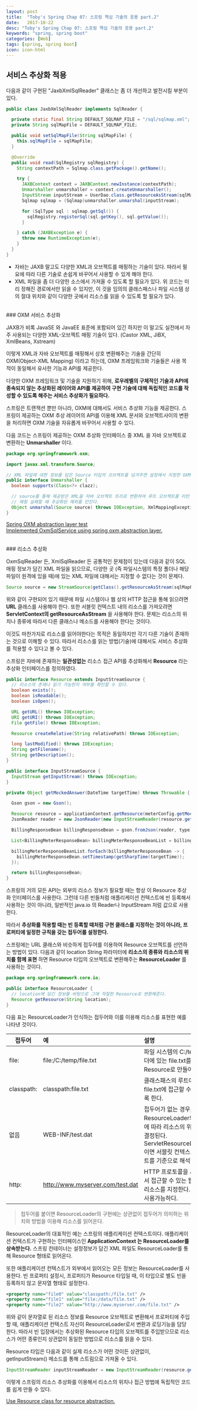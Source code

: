 ```yaml
---
layout: post
title:  "Toby's Spring Chap 07: 스프링 핵심 기술의 응용 part.2"
date:   2017-10-22
desc: "Toby's Spring Chap 07: 스프링 핵심 기술의 응용 part.2"
keywords: "spring, spring boot"
categories: [Web]
tags: [spring, spring boot]
icon: icon-html
---
```


## 서비스 추상화 적용

다음과 같이 구현된 "JaxbXmlSqlReader" 클래스는 좀 더 개선하고 발전시킬 부분이 있다.
~~~java
public class JaxbXmlSqlReader implements SqlReader {

  private static final String DEFAULT_SQLMAP_FILE = "/sql/sqlmap.xml";
  private String sqlMapFile = DEFAULT_SQLMAP_FILE;

  public void setSqlMapFile(String sqlMapFile) {
    this.sqlMapFile = sqlMapFile;
  }

  @Override
  public void read(SqlRegistry sqlRegistry) {
    String contextPath = Sqlmap.class.getPackage().getName();

    try {
      JAXBContext context = JAXBContext.newInstance(contextPath);
      Unmarshaller unmarshaller = context.createUnmarshaller();
      InputStream inputStream = UserDao.class.getResourceAsStream(sqlMapFile);
      Sqlmap sqlmap = (Sqlmap)unmarshaller.unmarshal(inputStream);

      for (SqlType sql : sqlmap.getSql()) {
        sqlRegistry.registerSql(sql.getKey(), sql.getValue());
      }

    } catch (JAXBException e) {
      throw new RuntimeException(e);
    }
  }
}
~~~

* 자바는 JAXB 말고도 다양한 XML과 오브젝트를 매핑하는 기술이 있다. 따라서 필요에 따라 다른 기술로 손쉽게 바꾸어서 사용할 수 있게 해야 한다.
* XML 파일을 좀 더 다양한 소스에서 가져올 수 있도록 할 필요가 있다. 위 코드는 미리 정해진 경로에서만 읽을 수 있지만, 이 것을 임의의 클래스패스나 파일 시스템 상의 절대 위치와 같이 다양한 곳에서 리소스를 읽을 수 있도록 할 필요가 있다.

<br>
### OXM 서비스 추상화

JAXB가 비록 JavaSE 와 JavaEE 표준에 포함되어 있긴 하지만 이 말고도 실전에서 자주 사용되는 다양한 XML-오브젝트 매핑 기술이 있다. (Castor XML, JiBX, XmlBeans, Xstream)

이렇게 XML과 자바 오브젝트를 매핑해서 상호 변환해주는 기술을 간단히 OXM(Object-XML Mapping) 이라고 하는데, OXM 프레임워크와 기술들은 사용 목적이 동일해서 유사한 기능과 API를 제공한다.

다양한 OXM 프레임워크 및 기술을 지원하기 위해, **로우레벨의 구체적인 기술과 API에 종속되지 않는 추상화된 레이어와 API를 제공하여 구현 기술에 대해 독립적인 코드를 작성할 수 있도록 해주는 서비스 추상화가 필요하다.**

스프링은 트랜잭션 뿐만 아니라, OXM에 대해서도 서비스 추상화 기능을 제공한다. 스프링이 제공하는 OXM 추상 레이어의 API를 이용해 XML 문서와 오브젝트사이의 변환을 처리하면 OXM 기술을 자유롭게 바꾸어서 사용할 수 있다.

다음 코드는 스프링이 제공하는 OXM 추상화 인터페이스 중 XML 을 자바 오브젝트로 변환하는 **Unmarshaller** 이다.

~~~java
package org.springframework.oxm;

import javax.xml.transform.Source;

// XML 파일에 대한 정보를 담은 Source 타입의 오브젝트를 넘겨주면 설정에서 지정한 OXM 기술에 따라 자바 오브젝트 트리로 변환해준다.
public interface Unmarshaller {
  boolean supports(Class<?> clazz);

  // source를 통해 제공받은 XML을 자바 오브젝트 트리로 변환하여 루트 오브젝트를 리턴
  // 매핑 실패할 때 추상화된 예외를 던진다.
  Object unmarshal(Source source) throws IOException, XmlMappingException;
}
~~~

[Spring OXM abstraction layer test](https://github.com/dhsim86/tobys_spring_study/commit/f6c2f2accdae7f81a71498ff66fe0ef22c12138f)
<br>
[Implemented OxmSqlService using spring oxm abstraction layer.](https://github.com/dhsim86/tobys_spring_study/commit/6eaf6dbbf108a6261f10ae5f49ae910ccfd2500f)

<br>
### 리소스 추상화

OxmSqlReader 든, XmlSqlReader 든 공통적인 문제점이 있는데 다음과 같이 SQL 매핑 정보가 담긴 XML 파일을 읽으므로, 다양한 곳 (즉 파일시스템의 특정 폴더나 해당 파일이 원격에 있을 때)에 있는 XML 파일에 대해서는 지정할 수 없다는 것이 문제다.

~~~java
Source source = new StreamSource(getClass().getResourceAsStream(sqlMapFile));
~~~

위와 같이 구현되어 있기 때문에 파일 시스템이나 웹 상의 HTTP 접근을 통해 읽으려면 **URL** 클래스를 사용해야 한다. 또한 서블릿 컨텍스트 내의 리소스를 가져오려면 **ServletContext의 getResourceAsStream** 을 사용해야 한다. 문제는 리소스의 위치나 종류에 따라서 다른 클래스나 메소드를 사용해야 한다는 것이다.

이것도 마찬가지로 리소스를 읽어야한다는 목적은 동일하지만 각기 다른 기술이 존재하는 것으로 이해할 수 있다. 따라서 리소스를 읽는 방법(기술)에 대해서도 서비스 추상화를 적용할 수 있다고 볼 수 있다.

스프링은 자바에 존재하는 **일관성없는** 리소스 접근 API를 추상화해서 **Resource** 라는 추상화 인터페이스를 정의하였다.

~~~java
public interface Resource extends InputStreamSource {
  // 리소스의 존재나 읽기 가능한지 여부를 확인할 수 있다.
  boolean exists();
  boolean isReadable();
  boolean isOpen();

  URL getURL() throws IOException;
  URI getURI() throws IOException;
  File getFile() throws IOException;

  Resource createRelative(String relativePath) throws IOException;

  long lastModified() throws IOException;
  String getFilename();
  String getDescription();
}

public interface InputStreamSource {
  InputStream getInputStream() throws IOException;
}
~~~

~~~java
private Object getMockedAnswer(DateTime targetTime) throws Throwable {

  Gson gson = new Gson();

  Resource resource = applicationContext.getResource(meterConfig.getMockAnswer());
  JsonReader reader = new JsonReader(new InputStreamReader(resource.getInputStream()));

  BillingResponseBean billingResponseBean = gson.fromJson(reader, type);

  List<BillingMeterResponseBean> billingMeterResponseBeanList = billingResponseBean.getMeterList();

  billingMeterResponseBeanList.forEach(billingMeterResponseBean -> {
    billingMeterResponseBean.setTimestamp(getSharpTime(targetTime));
  });

  return billingResponseBean;
}
~~~

스프링의 거의 모든 API는 외부의 리소스 정보가 필요할 때는 항상 이 Resource 추상화 인터페이스를 사용한다. 그런데 다른 빈들처럼 애플리케이션 컨텍스트에 빈 등록해서 사용하는 것이 아니라, 일반적인 java.io 의 Reader나 InputStream 처럼 값으로 사용한다.

따라서 **추상화를 적용할 때는 빈 등록할 때처럼 구현 클래스를 지정하는 것이 아니라, 프로퍼티에 일정한 규칙을 갖는 접두어를 설정한다.**

스프링에는 URL 클래스와 비슷하게 접두어를 이용하여 Resource 오브젝트를 선언하는 방법이 있다. 다음과 같이 location String 파라미터에 **리소스의 종류와 리소스의 위치를 함께 표현** 하면 Resource 타입의 오브젝트로 변환해주는 **ResourceLoader** 를 사용하는 것이다.

~~~java
package org.springframework.core.io;

public interface ResourceLoader {
  // location에 담긴 정보를 바탕으로 그에 적절한 Resource로 변환해준다.
  Resource getResource(String location);
}
~~~

다음 표는 ResourceLoader가 인식하는 접두어와 이를 이용해 리소스를 표현한 예를 나타낸 것이다.

| 접두어 | 예 | 설명 |
| ---------- | :--------- | :---------- |
| file: | file:/C:/temp/file.txt | 파일 시스템의 C:/temp 폴더에 있는 file.txt를 Resource로 만들어준다. |
| classpath: | classpath:file.txt | 클래스패스의 루트에 있는 file.txt에 접근할 수 있도록 한다. |
| 없음 | WEB-INF/test.dat | 접두어가 없는 경우, ResourceLoader의 구현에 따라 리소스의 위치가 결정된다. ServletResourceLoader 이면 서블릿 컨텍스트의 루트를 기준으로 해석한다. |
| http: | http://www.myserver.com/test.dat | HTTP 프로토콜을 사용해서 접근할 수 있는 웹상의 리소스를 지정한다. ftp도 사용가능하다.|

> 접두어를 붙이면 ResourceLoader의 구현에는 상관없이 접두어가 의미하는 위치와 방법을 이용해 리소스를 읽어온다.

ResourceLoader의 대표적인 예는 스프링의 애플리케이션 컨텍스트이다. 애플리케이션 컨텍스트가 구현하는 인터페이스인 **ApplicationContext 는 ResourceLoader를 상속받는다.** 스프링 컨테이너는 설정정보가 담긴 XML 파일도 ResourceLoader를 통해 Resource 형태로 읽어온다.

또한 애플리케이션 컨텍스트가 외부에서 읽어오는 모든 정보는 ResourceLoader를 사용한다. 빈 프로퍼티 설정시, 프로퍼티가 Resource 타입일 때, 이 타입으로 별도 빈을 등록하지 않고 문자열 형태로 설정한다.

~~~xml
<property name="file0" value="classpath:/file.txt" />
<property name="file1" value="file:/data/file.txt" />
<property name="file2" value="http://www.myserver.com/file.txt" />
~~~

위와 같이 문자열로 된 리소스 정보를 Resource 오브젝트로 변환해서 프로퍼티에 주입할 때, 애플리케이션 컨텍스트 자신이 ResourceLoader로서 변환과 로딩기능을 담당한다. 따라서 빈 입장에서는 추상화된 Resource 타입의 오브젝트를 주입받으므로 리소스가 어떤 종류인지 상관없이 동일한 방법으로 리소스를 읽을 수 있다.

Resource 타입은 다음과 같이 실제 리소스가 어떤 것이든 상관없이, getInputStream() 메소드를 통해 스트림으로 가져올 수 있다.

~~~java
InputStreamReader inputStreamReader = new InputStreamReader(resource.getInputStream());
~~~

이렇게 스프링의 리소스 추상화를 이용해서 리소스의 위치나 접근 방법에 독립적인 코드를 쉽게 만들 수 있다.

[Use Resource class for resource abstraction.](https://github.com/dhsim86/tobys_spring_study/commit/d5c2b6651f9f57523156815ae2bd98d7e5e8be38)
